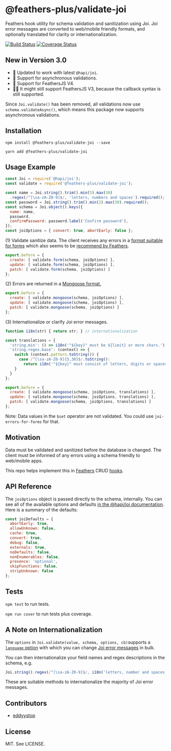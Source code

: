 # @feathers-plus/validate-joi
Feathers hook utility for schema validation and sanitization using Joi.
Joi error messages are converted to web/mobile friendly formats,
and optionally translated for clarity or internationalization.

[![Build Status](https://travis-ci.org/feathers-plus/validate-joi.svg?branch=master)](https://travis-ci.org/feathers-plus/validate-joi)
[![Coverage Status](https://coveralls.io/repos/github/feathers-plus/validate-joi/badge.svg?branch=master)](https://coveralls.io/github/feathers-plus/validate-joi?branch=master)

## New in Version 3.0

- 🙌 Updated to work with latest `@hapi/joi`.
- 🎁 Support for asynchronous validations.
- 🚀 Support for FeathersJS V4.
- 🤷‍♂️ It might still support FeathersJS V3, because the callback syntax is still supported.

Since `Joi.validate()` has been removed, all validations now use `schema.validateAsync()`, which means this package now supports asynchronous validations.

## Installation

```
npm install @feathers-plus/validate-joi --save

yarn add @feathers-plus/validate-joi
```

## Usage Example

```js
const Joi = require('@hapi/joi');
const validate = require('@feathers-plus/validate-joi');

const name = Joi.string().trim().min(5).max(30)
  .regex(/^[\sa-zA-Z0-9]$/, 'letters, numbers and spaces').required();
const password = Joi.string().trim().min(2).max(30).required();
const schema = Joi.object().keys({
  name: name,
  password,
  confirmPassword: password.label('Confirm password'),
});
const joiOptions = { convert: true, abortEarly: false };
```

(1) Validate sanitize data. The client receives any errors in a 
[format suitable for forms](https://github.com/feathers-plus/joi-errors-for-forms#code-examples)
which also seems to be
[recommend by Feathers](http://docs.feathersjs.com/middleware/error-handling.html#featherserror-api).

```js
export.before = {
  create: [ validate.form(schema, joiOptions) ],
  update: [ validate.form(schema, joiOptions) ],
  patch: [ validate.form(schema, joiOptions) ]
};
```

(2) Errors are returned in a 
    [Mongoose format.](https://github.com/feathers-plus/joi-errors-for-forms#code-examples)

```js
export.before = {
  create: [ validate.mongoose(schema, joiOptions) ],
  update: [ validate.mongoose(schema, joiOptions) ],
  patch: [ validate.mongoose(schema, joiOptions) ]
};
```

(3) Internationalize or clarify Joi error messages.

```js
function i18n(str) { return str; } // internationalization

const translations = {
  'string.min': () => i18n('"${key}" must be ${limit} or more chars.'),
  'string.regex.base': (context) => {
    switch (context.pattern.toString()) {
      case /^[\sa-zA-Z0-9]{5,30}$/.toString():
        return i18n('"${key}" must consist of letters, digits or spaces.');
    }
  }
};

export.before = {
  create: [ validate.mongoose(schema, joiOptions, translations) ],
  update: [ validate.mongoose(schema, joiOptions, translations) ],
  patch: [ validate.mongoose(schema, joiOptions, translations) ]
};
```

Note: Data values in the `$set` operator are not validated.
You could use `joi-errors-for-forms` for that. 

## Motivation

Data must be validated and sanitized before the database is changed.
The client must be informed of any errors using a schema friendly to web/mobile apps.

This repo helps implement this in [Feathers](http://feathersjs.com/) CRUD
[hooks](http://docs.feathersjs.com/hooks/readme.html).

## API Reference

The `joiOptions` object is passed directly to the schema, internally.  You can see all of the available options and defaults [in the @hapi/joi documentation](https://hapi.dev/family/joi/api/?v=17.1.0#anyvalidatevalue-options).  Here is a summary of the defaults:

```js
const joiDefaults = {
  abortEarly: true,
  allowUnknown: false,
  cache: true,
  convert: true,
  debug: false,
  externals: true,
  noDefaults: false,
  nonEnumerables: false,
  presence: 'optional',
  skipFunctions: false,
  stripUnknown: false
};
```

## Tests

`npm test` to run tests.

`npm run cover` to run tests plus coverage.

## A Note on Internationalization

The `options` in `Joi.validate(value, schema, options, cb)`supports a
[`language` option](https://github.com/hapijs/joi/blob/v9.0.0/API.md#validatevalue-schema-options-callback)
with which you can change
[Joi error messages](https://github.com/hapijs/joi/blob/v9.0.0/lib/language.js)
in bulk.

You can then internationalize your field names and regex descriptions in the schema, e.g.

```js
Joi.string().regex(/^[\sa-zA-Z0-9]$/, i18n('letters, number and spaces')).label(i18n('Confirm password'))
```

These are suitable methods to internationalize the majority of Joi error messages.

## Contributors

- [eddyystop](https://github.com/feathers-plus)

## License

MIT. See LICENSE.